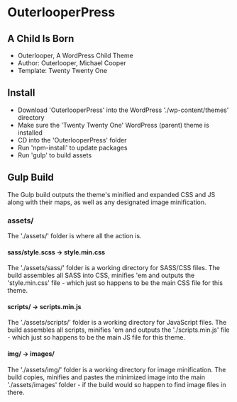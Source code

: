 # OuterlooperPress

## A Child Is Born
- Outerlooper, A WordPress Child Theme
- Author: Outerlooper, Michael Cooper
- Template: Twenty Twenty One

## Install
- Download 'OuterlooperPress' into the WordPress './wp-content/themes' directory
- Make sure the 'Twenty Twenty One' WordPress (parent) theme is installed
- CD into the 'OuterlooperPress' folder
- Run 'npm-install' to update packages
- Run 'gulp' to build assets

## Gulp Build
The Gulp build outputs the theme's minified and expanded CSS and JS along with their maps, as well as any designated image minification.

### assets/
The './assets/' folder is where all the action is.

#### sass/style.scss -> style.min.css
The './assets/sass/' folder is a working directory for SASS/CSS files. The build assembles all SASS into CSS, minifies 'em and outputs the 'style.min.css' file - which just so happens to be the main CSS file for this theme.

#### scripts/ -> scripts.min.js
The './assets/scripts/' folder is a working directory for JavaScript files. The build assembles all scripts, minifies 'em and outputs the './scripts.min.js' file - which just so happens to be the main JS file for this theme.

#### img/ -> images/
The './assets/img/' folder is a working directory for image minification. The build copies, minifies and pastes the minimized image into the main './assets/images' folder - if the build would so happen to find image files in there.

